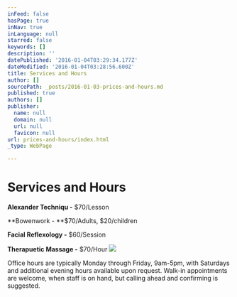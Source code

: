 ```yaml
---
inFeed: false
hasPage: true
inNav: true
inLanguage: null
starred: false
keywords: []
description: ''
datePublished: '2016-01-04T03:29:34.177Z'
dateModified: '2016-01-04T03:28:56.600Z'
title: Services and Hours
author: []
sourcePath: _posts/2016-01-03-prices-and-hours.md
published: true
authors: []
publisher:
  name: null
  domain: null
  url: null
  favicon: null
url: prices-and-hours/index.html
_type: WebPage

---
```

# Services and Hours

**Alexander Techniqu -** $70/Lesson

**Bowenwork - **$70/Adults, $20/children

**Facial Reflexology -** $60/Session

**Therapuetic Massage -** $70/Hour
![](https://the-grid-user-content.s3-us-west-2.amazonaws.com/3c357f5a-359e-46ca-8228-c861742eb1e2.jpg)

Office hours are typically Monday through Friday, 9am-5pm, with Saturdays and additional evening hours available upon request. Walk-in appointments are welcome, when staff is on hand, but calling ahead and confirming is suggested.